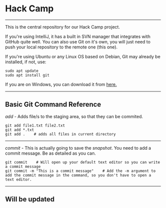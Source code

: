 # Hack Camp

----
This is the central repository for our Hack Camp project.

If you're using IntelliJ, it has a built in SVN manager that integrates with GitHub quite well. You can also use Git on it's own, you will just need to push your local repository to the remote one (this one).

If you're using Ubuntu or any Linux OS based on Debian, Git may already be installed, if not, use:

    sudo apt update
    sudo apt install git

If you are on Windows, you can download it from [here.](https://git-scm.com/download/win)



----
## Basic Git Command Reference
*add* - Adds file/s to the staging area, so that they can be commited.
   
    git add file1.txt file2.txt
    git add *.txt
    git add .    # adds all files in current directory
----
*commit* - This is actually going to save the *snapshot*. You need to add a commit message. Be as detailed as you can.

    git commit    # Will open up your default text editor so you can write a commit message
    git commit -m "This is a commit message"    # Add the -m argument to add the commit message in the command, so you don't have to open a text editor.


----
## Will be updated

